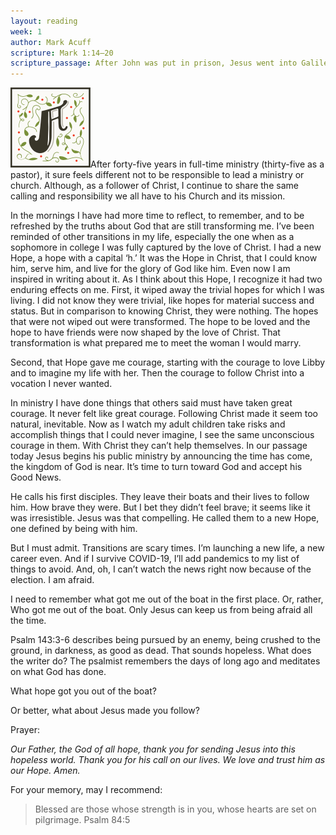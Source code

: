 ```yaml
---
layout: reading
week: 1
author: Mark Acuff
scripture: Mark 1:14—20
scripture_passage: After John was put in prison, Jesus went into Galilee, proclaiming the good news of God. “The time has come,” he said. “The kingdom of God has come near. Repent and believe the good news!” As Jesus walked beside the Sea of Galilee, he saw Simon and his brother Andrew casting a net into the lake, for they were fishermen. “Come, follow me,” Jesus said, “and I will send you out to fish for people.” At once they left their nets and followed him. When he had gone a little farther, he saw James son of Zebedee and his brother John in a boat, preparing their nets. Without delay he called them, and they left their father Zebedee in the boat with the hired men and followed him.
---
```


<p><img class="drop-cap" src="/src/img/drop-cap-a.svg"><span>A</span>fter forty-five years in full-time ministry (thirty-five as a pastor), it sure feels different not to be responsible to lead a ministry or church. Although, as a follower of Christ, I continue to share the same calling and responsibility we all have to his Church and its mission.</p>

In the mornings I have had more time to reflect, to remember, and to be refreshed by the truths about God that are still transforming me. I’ve been reminded of other transitions in my life, especially the one when as a sophomore in college I was fully captured by the love of Christ. I had a new Hope, a hope with a capital ‘h.’ It was the Hope in Christ, that I could know him, serve him, and live for the glory of God like him. Even now I am inspired in writing about it.
As I think about this Hope, I recognize it had two enduring effects on me. First, it wiped away the trivial hopes for which I was living. I did not know they were trivial, like hopes for material success and status. But in comparison to knowing Christ, they were nothing.  The hopes that were not wiped out were transformed. The hope to be loved and the hope to have friends were now shaped by the love of Christ. That transformation is what prepared me to meet the woman I would marry.

Second, that Hope gave me courage, starting with the courage to love Libby and to imagine my life with her. Then the courage to follow Christ into a vocation I never wanted.

In ministry I have done things that others said must have taken great courage. It never felt like great courage.  Following Christ made it seem too natural, inevitable. Now as I watch my adult children take risks and accomplish things that I could never imagine, I see the same unconscious courage in them.  With Christ they can’t help themselves.
In our passage today Jesus begins his public ministry by announcing the time has come, the kingdom of God is near. It’s time to turn toward God and accept his Good News.

He calls his first disciples. They leave their boats and their lives to follow him. How brave they were. But I bet they didn’t feel brave; it seems like it was irresistible. Jesus was that compelling. He called them to a new Hope, one defined by being with him.

But I must admit. Transitions are scary times. I’m launching a new life, a new career even. And if I survive COVID-19, I’ll add pandemics to my list of things to avoid. And, oh, I can’t watch the news right now because of the election. I am afraid.

I need to remember what got me out of the boat in the first place. Or, rather, Who got me out of the boat. Only Jesus can keep us from being afraid all the time.

Psalm 143:3-6 describes being pursued by an enemy, being crushed to the ground, in darkness, as good as dead. That sounds hopeless. What does the writer do? The psalmist remembers the days of long ago and meditates on what God has done.

What hope got you out of the boat?

Or better, what about Jesus made you follow?

Prayer:

<i>Our Father, the God of all hope, thank you for sending Jesus into this hopeless world. Thank you for his call on our lives. We love and trust him as our Hope. Amen.</i>

For your memory, may I recommend:
> Blessed are those whose strength is in you, whose hearts are set on pilgrimage. <span class="source">Psalm 84:5</span>